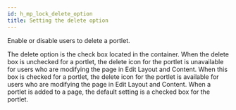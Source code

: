 ```yaml
---
id: h_mp_lock_delete_option
title: Setting the delete option
---
```





Enable or disable users to delete a portlet.

The delete option is the check box located in the container. When the delete box is unchecked for a portlet, the delete icon for the portlet is unavailable for users who are modifying the page in Edit Layout and Content. When this box is checked for a portlet, the delete icon for the portlet is available for users who are modifying the page in Edit Layout and Content. When a portlet is added to a page, the default setting is a checked box for the portlet.

